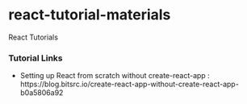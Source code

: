 # react-tutorial-materials
React Tutorials

<h3>Tutorial Links</h3>
<ul>
  <li> Setting up React from scratch without create-react-app : https://blog.bitsrc.io/create-react-app-without-create-react-app-b0a5806a92</li>
</ul>
